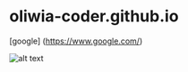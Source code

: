 # oliwia-coder.github.io



[google] (https://www.google.com/)

![alt text](zOkktkqTURBXy81ZWIzZWU2MDIzZjVkOTM4OGRiN2IwNWQwNTYxODEyMy5qcGVnkpUCzQPAAMLDlQIAzQPAwsM.jpg)
